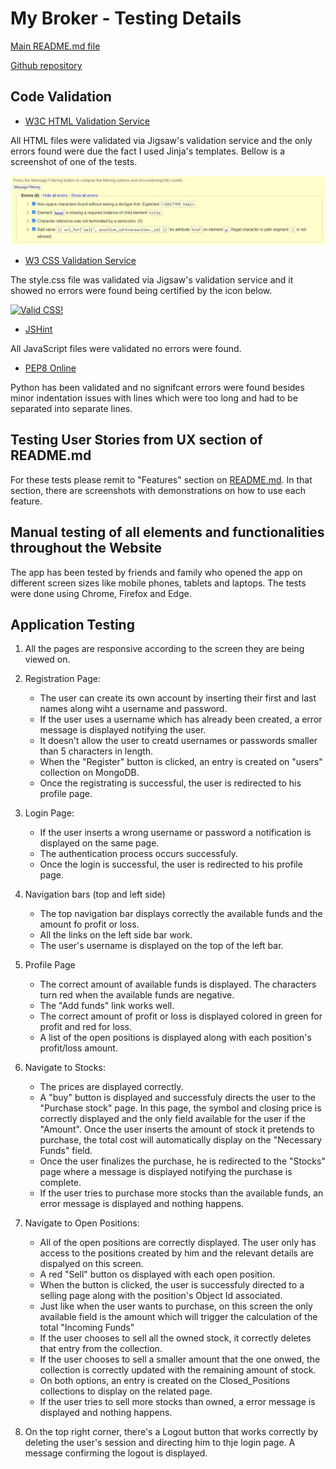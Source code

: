 # My Broker - Testing Details

[Main README.md file](README.md)

[Github repository](https://github.com/Claudio-C-Santos/MS3-My-Broker)

## Code Validation

- [W3C HTML Validation Service](https://validator.w3.org/)

All HTML files were validated via Jigsaw's validation service and the only errors found were due the fact I used Jinja's templates.
Bellow is a screenshot of one of the tests.

<img src="static/img/screenshots/testing/html_test.JPG" alt="HTML Validation">

- [W3 CSS Validation Service](https://jigsaw.w3.org/css-validator/)

The style.css file was validated via Jigsaw's validation service and it showed no errors were found being certified by the icon below.

<p>
    <a href="http://jigsaw.w3.org/css-validator/check/referer">
        <img style="border:0;width:88px;height:31px"
            src="http://jigsaw.w3.org/css-validator/images/vcss"
            alt="Valid CSS!" />
    </a>
</p>

- [JSHint](https://jshint.com/)

All JavaScript files were validated no errors were found.

- [PEP8 Online](http://pep8online.com/)

Python has been validated and no signifcant errors were found besides minor indentation issues with lines which
were too long and had to be separated into separate lines.

## Testing User Stories from UX section of README.md

For these tests please remit to "Features" section on [README.md](README.md). In that section, there are screenshots with demonstrations on how to use each feature.

## Manual testing of all elements and functionalities throughout the Website

The app has been tested by friends and family who opened the app on different screen sizes like mobile phones, tablets and laptops. The tests were done using Chrome, Firefox and Edge.

## Application Testing

1.  All the pages are responsive according to the screen they are being viewed on.

2.  Registration Page:
    - The user can create its own account by inserting their first and last names along wiht a username and password.
    - If the user uses a username which has already been created, a error message is displayed notifying the user.
    - It doesn't allow the user to creatd usernames or passwords smaller than 5 characters in length.
    - When the "Register" button is clicked, an entry is created on "users" collection on MongoDB.
    - Once the registrating is successful, the user is redirected to his profile page.

3.  Login Page:
    - If the user inserts a wrong username or password a notification is displayed on the same page. 
    - The authentication process occurs successfuly.
    - Once the login is successful, the user is redirected to his profile page.

4.  Navigation bars (top and left side)
    - The top navigation bar displays correctly the available funds and the amount fo profit or loss.
    - All the links on the left side bar work.
    - The user's username is displayed on the top of the left bar.

5.  Profile Page
    - The correct amount of available funds is displayed. The characters turn red when the available funds are negative.
    - The "Add funds" link works well.
    - The correct amount of profit or loss is displayed colored in green for profit and red for loss.
    - A list of the open positions is displayed along with each position's profit/loss amount.

6.  Navigate to Stocks:
    - The prices are displayed correctly.
    - A "buy" button is displayed and successfuly directs the user to the "Purchase stock" page. In this page, the symbol and closing price is correctly displayed and the only field available for the user if the "Amount".
    Once the user inserts the amount of stock it pretends to purchase, the total cost will automatically display on the "Necessary Funds" field.
    - Once the user finalizes the purchase, he is redirected to the "Stocks" page where a message is displayed notifying the purchase is complete.
    - If the user tries to purchase more stocks than the available funds, an error message is displayed and nothing happens.

7.  Navigate to Open Positions:
    - All of the open positions are correctly displayed. The user only has access to the positions created by him and the relevant details are dispalyed on this screen.
    - A red "Sell" button os displayed with each open position.
    - When the button is clicked, the user is successfuly directed to a selling page along with the position's Object Id associated.
    - Just like when the user wants to purchase, on this screen the only available field is the amount which will trigger the calculation of the total "Incoming Funds"
    - If the user chooses to sell all the owned stock, it correctly deletes that entry from the collection.
    - If the user chooses to sell a smaller amount that the one onwed, the collection is correctly updated with the remaining amount of stock.
    - On both options, an entry is created on the Closed_Positions collections to display on the related page.
    - If the user tries to sell more stocks than owned, a error message is displayed and nothing happens.

8.  On the top right corner, there's a Logout button that works correctly by deleting the user's session and directing him to thje login page. A message confirming the logout is displayed.